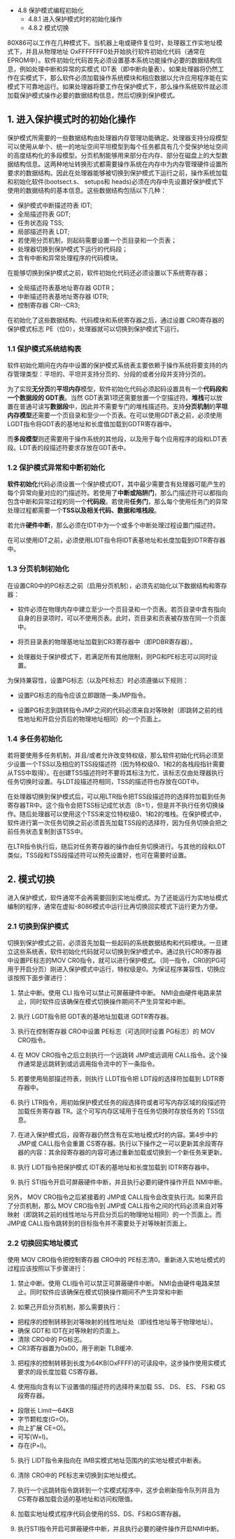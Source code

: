 - 4.8 保护模式编程初始化
    - 4.8.1 进入保护模式时的初始化操作
    - 4.8.2 模式切换

80X86可以工作在几种模式下。当机器上电或硬件复位时，处理器工作实地址模式下，并且从物理地址 OxFFFFFFF0处开始执行软件初始化代码（通常在 EPROM中）。软件初始化代码首先必须设置基本系统功能操作必要的数据结构信息，例如处理中断和异常的实模式 IDT表（即中断向量表）。如果处理器将仍然工作在实模式下，那么软件必须加载操作系统模块和相应数据以允许应用程序能在实模式下可靠地运行。如果处理器将要工作在保护模式下，那么操作系统软件就必须加载保护模式操作必要的数据结构信息，然后切换到保护模式。

## 1. 进入保护模式时的初始化操作

保护模式所需要的一些数据结构由处理器内存管理功能确定。处理器支持分段模型可以使用从单个、统一的地址空间平坦模型到每个任务都具有几个受保护地址空间的高度结构化的多段模型。分页机制能够用来部分在内存、部分在磁盘上的大型数据结构信息。这两种地址转换形式都需要操作系统在内存中为内存管理硬件设置所要求的数据结构。因此在处理器能够被切换到保护模式下运行之前，操作系统加载和初始化软件(bootsect.s、 setups和 heads)必须在内存中先设置好保护模式下使用的数据结构的基本信息。这些数据结构包括以下几种：

- 保护模式中断描述符表 IDT;
- 全局描述符表 GDT;
- 任务状态段 TSS;
- 局部描述符表 LDT;
- 若使用分页机制，则起码需要设置一个页目录和一个页表；
- 处理器切换到保护模式下运行的代码段；
- 含有中断和异常处理程序的代码模块。

在能够切换到保护模式之前，软件初始化代码还必须设置以下系统寄存器；

- 全局描述符表基地址寄存器 GDTR；
- 中断描述符表基地址寄存器 IDTR;
- 控制寄存器 CRI--CR3;

在初始化了这些数据结构、代码模块和系统寄存器之后，通过设置 CRO寄存器的保护模式标志 PE（位0），处理器就可以切换到保护模式下运行。

### 1.1 保护模式系统结构表

软件初始化期间在内存中设置的保护模式系统表主要依赖于操作系统将要支持的内存管理类型：平坦的、平坦并支持分页的、分段的或者分段并支持分页的。

为了实现**无分页**的**平坦内存**模型，软件初始化代码必须起码设置具有一个**代码段和一个数据段的 GDT表**。当然 GDT表第1项还需要放置一个空描述符。**堆栈**可以放置在普通可读写**数据段**中，因此并不需要专门的堆栈描述符。支持**分页机制**的**平坦内存模型**还需要一个页目录和至少一个页表。在可以使用GDT表之前，必须使用LGDT指令将GDT表的基地址和长度值加载到GDTR寄存器中。

而**多段模型**则还需要用于操作系统的其他段，以及用于每个应用程序的段和LDT表段。LDT表的段描述符要求存放在GDT表中。

### 1.2 保护模式异常和中断初始化

**软件初始化**代码必须设置一个保护模式IDT，其中最少需要含有处理器可能产生的每个异常向量对应的门描述符。若使用了**中断或陷阱门**，那么门描述符可以都指向包含中断和异常过程的同一个**代码段**。若使用**任务门**，那么每个使用任务门的异常处理过程都需要一个**TSS以及相关代码、数据和堆栈段**。

若允许**硬件中断**，那么必须在IDT中为一个或多个中断处理过程设置门描述符。

在可以使用IDT之前，必须使用LIDT指令将IDT表基地址和长度加载到IDTR寄存器中。

### 1.3 分页机制初始化

在设置CR0中的PG标志之前（启用分页机制），必须先初始化以下数据结构和寄存器：

- 软件必须在物理内存中建立至少一个页目录和一个页表。若页目录中含有指向自身的目录项时，可以不使用页表。此时，页目录和页表被存放在同一个页面中。

- 将页目录表的物理基地址加载到CR3寄存器中（即PDBR寄存器）。

- 处理器处于保护模式下，若满足所有其他限制，则PG和PE标志可以同时设置。

为保持兼容性，设置PG标志（以及PE标志）时必须遵循以下规则：

- 设置PG标志的指令应该立即跟随一条JMP指令。

- 设置PG标志到跳转指令JMP之间的代码必须来自对等映射（即跳转之前的线性地址和开启分页后的物理地址相同）的一个页面上。

### 1.4 多任务初始化

若将要使用多任务机制，并且/或者允许改变特权级，那么软件初始化代码必须至少设置一个TSS以及相应的TSS段描述符（因为特权级0、1和2的各栈段指针需要从TSS中取得）。在创建TSS描述符时不要将其标注为忙，该标志仅由处理器执行任务切换时设置。与LDT段描述符相同，TSS的描述符也存放在GDT中。

在处理器切换到保护模式后，可以用LTR指令把TSS段描述符的选择符加载到任务寄存器TR中。这个指令会把TSS标记成忙状态（B=1），但是并不执行任务切换操作。随后处理器可以使用这个TSS来定位特权级0、1和2的堆栈。在保护模式中，软件进行第一次任务切换之前必须首先加载TSS段的选择符，因为任务切换会把之前任务状态复制到该TSS中。

在LTR指令执行后，随后对任务寄存器的操作由任务切换进行。与其他的段和LDT类似，TSS段和TSS段描述符可以预先设置好，也可在需要时设置。

## 2. 模式切换

进入保护模式，软件通常不会再需要回到实地址模式。为了还能运行为实地址模式编制的程序，通常在虚拟-8086模式中运行比再切换回实模式下运行更为方便。

### 2.1 切换到保护模式

切换到保护模式之前，必须首先加载一些起码的系统数据结构和代码模块。一旦建立这些系统表，软件初始化代码就可以切换到保护模式中。通过执行CR0寄存器中设置PE标志的MOV CR0指令，就可以进行保护模式。（同一指令，CR0的PG可用于开启分页）刚进入保护模式中运行，特权级是0。为保证程序兼容性，切换应该按照下面步骤进行：

1. 禁止中断。使用 CLI 指令可以禁止可屏蔽硬件中断。 NMI会由硬件电路来禁止，同时软件应该确保在模式切换操作期间不产生异常和中断。

2. 执行 LGDT指令把 GDT表的基地址加载进 GDTR寄存器。

3. 执行在控制寄存器 CRO中设置 PE标志（可选同时设置 PG标志）的 MOV CRO指令。

4. 在 MOV CRO指令之后立刻执行一个远跳转 JMP或远调用 CALL指令。这个操作通常是远跳转到或远调用指令流中的下一条指令。

5. 若要使用局部描述符表，则执行 LLDT指令把 LDT段的选择符加载到 LDTR寄存器中。

6. 执行 LTR指令，用初始保护模式任务的段选择符或者可写内存区域的段描述符加载任务寄存器 TR。这个可写内存区域用于在任务切换时存放任务的 TSS信息。

7. 在进入保护模式后，段寄存器仍然含有在实地址模式时的内容。第4步中的 JMP或 CALL指令会重置 CS寄存器。执行以下操作之一可以更新其余段寄存器的内容：其余段寄存器的内容可通过重新加载或切换到一个新任务来更新。

8. 执行 LIDT指令把保护模式 IDT表的基地址和长度加载到 IDTR寄存器中。

9. 执行 STI指令开启可屏蔽硬件中断，并且执行必要的硬件操作开启 NMI中断。

另外， MOV CRO指令之后紧接着的 JMP或 CALL指令会改变执行流。如果开启了分页机制，那么 MOV CRO指令到 JMP或 CALL指令之间的代码必须来自对等映射（即跳转之前的线性地址与开启分页后的物理地址相同）的一个页面上。而 JMP或 CALL指令跳转到的目标指令并不需要处于对等映射页面上。

### 2.2 切换回实地址模式

使用 MOV CRO指令把控制寄存器 CRO中的 PE标志清0。重新进入实地址模式的过程应该按照以下步骤进行：

1. 禁止中断。使用 CLI指令可以禁正可屏蔽硬件中断。 NMI会由硬件电路来禁止。同时软件应该确保在模式切换操作期间不产生异常和中断

2. 如果己开启分页机制，那么需要执行：

- 把程序的控制转移到对等映射的线性地址处（即线性地址等于物理地址）。 
- 确保 GDT和 IDT在对等映射的页面上。
- 清除 CRO中的 PG标志。
- CR3寄存器置为0x00，用于刷新 TLB缓冲.

3. 把程序的控制转移到长度为64KB(OxFFFF)的可读段中。这步操作使用实模式要求的段长度加载 CS寄存器。

4. 使用指向含有以下设置值的描述符的选择符来加载 SS、 DS、 ES、 FS和 GS段寄存器。

- 段限长 Limit一64KB
- 字节颗粒度(G=O)。
- 向上扩展 CE=O)。
- 可写(W=l)。
- 存在(P=l)。

5. 执行 LIDT指令来指向在 IMB实模式地址范围内的实地址模式中断表。

6. 清除 CRO中的 PE标志来切换到实地址模式。

7. 执行一个远跳转指令跳转到一个实模式程序中，这步会刷新指令队列并且为CS寄存器加载合适的基地址和访问权限值。

8. 加载实地址模式程序代码会使用的SS、DS、FS和GS寄存器。

9. 执行STI指令开启可屏蔽硬件中断，并且执行必要的硬件操作开启NMI中断。